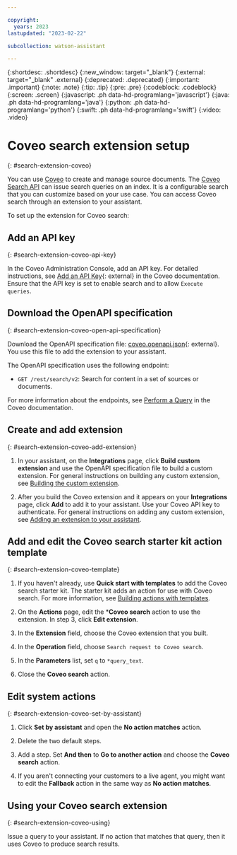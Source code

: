 ```yaml
---

copyright:
  years: 2023
lastupdated: "2023-02-22"

subcollection: watson-assistant

---
```


{:shortdesc: .shortdesc}
{:new_window: target="_blank"}
{:external: target="_blank" .external}
{:deprecated: .deprecated}
{:important: .important}
{:note: .note}
{:tip: .tip}
{:pre: .pre}
{:codeblock: .codeblock}
{:screen: .screen}
{:javascript: .ph data-hd-programlang='javascript'}
{:java: .ph data-hd-programlang='java'}
{:python: .ph data-hd-programlang='python'}
{:swift: .ph data-hd-programlang='swift'}
{:video: .video}

# Coveo search extension setup
{: #search-extension-coveo}

You can use [Coveo](https://www.coveo.com) to create and manage source documents. The [Coveo Search API](https://docs.coveo.com/en/52/build-a-search-ui/use-the-search-api) can issue search queries on an index. It is a configurable search that you can customize based on your use case. You can access Coveo search through an extension to your assistant.

To set up the extension for Coveo search:

## Add an API key
{: #search-extension-coveo-api-key}

In the Coveo Administration Console, add an API key. For detailed instructions, see [Add an API Key](https://docs.coveo.com/en/1718/manage-an-organization/manage-api-keys#add-an-api-key){: external} in the Coveo documentation. Ensure that the API key is set to enable search and to allow `Execute queries`. 

## Download the OpenAPI specification
{: #search-extension-coveo-open-api-specification}

Download the OpenAPI specification file: [coveo.openapi.json](https://github.com/watson-developer-cloud/assistant-toolkit/blob/master/integrations/extensions/starter-kits/coveo/coveo.openapi.json){: external}. You use this file to add the extension to your assistant.

The OpenAPI specification uses the following endpoint:

- `GET /rest/search/v2`: Search for content in a set of sources or documents.

For more information about the endpoints, see [Perform a Query](https://docs.coveo.com/en/1445/build-a-search-ui/perform-a-query) in the Coveo documentation.

## Create and add extension
{: #search-extension-coveo-add-extension}

1.  In your assistant, on the **Integrations** page, click **Build custom extension** and use the OpenAPI specification file to build a custom extension. For general instructions on building any custom extension, see [Building the custom extension](/docs/watson-assistant?topic=watson-assistant-build-custom-extension#building-the-custom-extension).

1. After you build the Coveo extension and it appears on your **Integrations** page, click **Add** to add it to your assistant. Use your Coveo API key to authenticate. For general instructions on adding any custom extension, see [Adding an extension to your assistant](/docs/watson-assistant?topic=watson-assistant-add-custom-extension).

## Add and edit the Coveo search starter kit action template
{: #search-extension-coveo-template}

1. If you haven't already, use **Quick start with templates** to add the Coveo search starter kit. The starter kit adds an action for use with Coveo search. For more information, see [Building actions with templates](/docs/watson-assistant?topic=watson-assistant-actions-templates).

1. On the **Actions** page, edit the ***Coveo search** action to use the extension. In step 3, click **Edit extension**. 

1. In the **Extension** field, choose the Coveo extension that you built. 

1. In the **Operation** field, choose `Search request to Coveo search`.

1. In the **Parameters** list, set `q` to `*query_text`.

1. Close the **Coveo search** action.

## Edit system actions
{: #search-extension-coveo-set-by-assistant}

1. Click **Set by assistant** and open the **No action matches** action.

1. Delete the two default steps.  

1. Add a step. Set **And then** to **Go to another action** and choose the **Coveo search** action.

1. If you aren't connecting your customers to a live agent, you might want to edit the **Fallback** action in the same way as **No action matches**.

## Using your Coveo search extension
{: #search-extension-coveo-using}

Issue a query to your assistant. If no action that matches that query, then it uses Coveo to produce search results.
